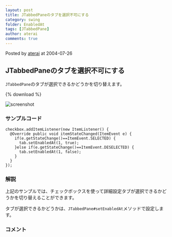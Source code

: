 ```yaml
---
layout: post
title: JTabbedPaneのタブを選択不可にする
category: swing
folder: EnabledAt
tags: [JTabbedPane]
author: aterai
comments: true
---
```


Posted by [aterai](http://terai.xrea.jp/aterai.html) at 2004-07-26

## JTabbedPaneのタブを選択不可にする
`JTabbedPane`のタブが選択できるかどうかを切り替えます。

{% download %}

![screenshot](https://lh4.googleusercontent.com/_9Z4BYR88imo/TQTMLdSGopI/AAAAAAAAAYw/aRU27uh4vuQ/s800/EnabledAt.png)

### サンプルコード
<pre class="prettyprint"><code>checkbox.addItemListener(new ItemListener() {
  @Override public void itemStateChanged(ItemEvent e) {
    if(e.getStateChange()==ItemEvent.SELECTED) {
      tab.setEnabledAt(1, true);
    }else if(e.getStateChange()==ItemEvent.DESELECTED) {
      tab.setEnabledAt(1, false);
    }
  }
});
</code></pre>

### 解説
上記のサンプルでは、チェックボックスを使って詳細設定タブが選択できるかどうかを切り替えることができます。

タブが選択できるかどうかは、`JTabbedPane#setEnabledAt`メソッドで設定します。

### コメント
